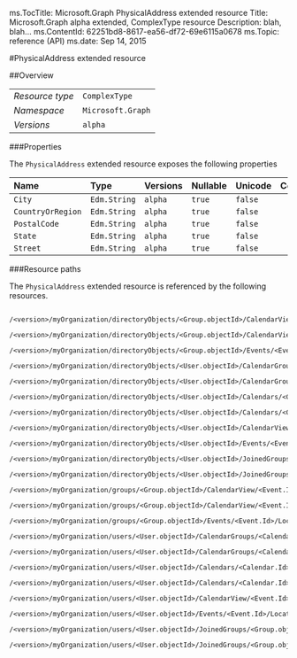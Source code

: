 ms.TocTitle: Microsoft.Graph PhysicalAddress extended resource
Title: Microsoft.Graph alpha  extended, ComplexType resource
Description: blah, blah...
ms.ContentId: 62251bd8-8617-ea56-df72-69e6115a0678
ms.Topic: reference (API)
ms.date: Sep 14, 2015

#PhysicalAddress extended resource

 



<a name="msg-complex-type-PhysicalAddress"> </a>
##Overview

|  |  | 
| :-- | :-- | 
| _Resource type_ | `ComplexType` | 
| _Namespace_ | `Microsoft.Graph` | 
| _Versions_ | `alpha` | 


###Properties

The `PhysicalAddress` extended resource exposes the following properties 

| Name | Type | Versions | Nullable | Unicode | Comments | 
| :-- | :-- | :-- | :-- | :-- | :-- | 
| `City` | `Edm.String` | `alpha` | `true` | `false` |  | 
| `CountryOrRegion` | `Edm.String` | `alpha` | `true` | `false` |  | 
| `PostalCode` | `Edm.String` | `alpha` | `true` | `false` |  | 
| `State` | `Edm.String` | `alpha` | `true` | `false` |  | 
| `Street` | `Edm.String` | `alpha` | `true` | `false` |  | 


###Resource paths

The `PhysicalAddress` extended resource is referenced by the following resources. 

```no-highlight
	/<version>/myOrganization/directoryObjects/<Group.objectId>/CalendarView/<Event.Id>/Instances/<Event.Id>/Location/Address
	/<version>/myOrganization/directoryObjects/<Group.objectId>/CalendarView/<Event.Id>/Location/Address
	/<version>/myOrganization/directoryObjects/<Group.objectId>/Events/<Event.Id>/Location/Address
	/<version>/myOrganization/directoryObjects/<User.objectId>/CalendarGroups/<CalendarGroup.Id>/Calendars/<Calendar.Id>/CalendarView/<Event.Id>/Location/Address
	/<version>/myOrganization/directoryObjects/<User.objectId>/CalendarGroups/<CalendarGroup.Id>/Calendars/<Calendar.Id>/Events/<Event.Id>/Location/Address
	/<version>/myOrganization/directoryObjects/<User.objectId>/Calendars/<Calendar.Id>/CalendarView/<Event.Id>/Location/Address
	/<version>/myOrganization/directoryObjects/<User.objectId>/Calendars/<Calendar.Id>/Events/<Event.Id>/Location/Address
	/<version>/myOrganization/directoryObjects/<User.objectId>/CalendarView/<Event.Id>/Location/Address
	/<version>/myOrganization/directoryObjects/<User.objectId>/Events/<Event.Id>/Location/Address
	/<version>/myOrganization/directoryObjects/<User.objectId>/JoinedGroups/<Group.objectId>/CalendarView/<Event.Id>/Location/Address
	/<version>/myOrganization/directoryObjects/<User.objectId>/JoinedGroups/<Group.objectId>/Events/<Event.Id>/Location/Address
	/<version>/myOrganization/groups/<Group.objectId>/CalendarView/<Event.Id>/Instances/<Event.Id>/Location/Address
	/<version>/myOrganization/groups/<Group.objectId>/CalendarView/<Event.Id>/Location/Address
	/<version>/myOrganization/groups/<Group.objectId>/Events/<Event.Id>/Location/Address
	/<version>/myOrganization/users/<User.objectId>/CalendarGroups/<CalendarGroup.Id>/Calendars/<Calendar.Id>/CalendarView/<Event.Id>/Location/Address
	/<version>/myOrganization/users/<User.objectId>/CalendarGroups/<CalendarGroup.Id>/Calendars/<Calendar.Id>/Events/<Event.Id>/Location/Address
	/<version>/myOrganization/users/<User.objectId>/Calendars/<Calendar.Id>/CalendarView/<Event.Id>/Location/Address
	/<version>/myOrganization/users/<User.objectId>/Calendars/<Calendar.Id>/Events/<Event.Id>/Location/Address
	/<version>/myOrganization/users/<User.objectId>/CalendarView/<Event.Id>/Location/Address
	/<version>/myOrganization/users/<User.objectId>/Events/<Event.Id>/Location/Address
	/<version>/myOrganization/users/<User.objectId>/JoinedGroups/<Group.objectId>/CalendarView/<Event.Id>/Location/Address
	/<version>/myOrganization/users/<User.objectId>/JoinedGroups/<Group.objectId>/Events/<Event.Id>/Location/Address```





